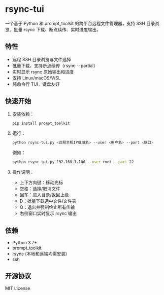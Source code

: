 # rsync-tui

一个基于 Python 和 prompt_toolkit 的跨平台远程文件管理器，支持 SSH 目录浏览、批量 rsync 下载、断点续传、实时进度输出。

## 特性
- 远程 SSH 目录浏览与文件选择
- 批量下载，支持断点续传（rsync --partial）
- 实时显示 rsync 原始输出和进度
- 支持 Linux/macOS/WSL
- 纯命令行 TUI，键盘友好

## 快速开始

1. 安装依赖：
   ```bash
   pip install prompt_toolkit
   ```

2. 运行：
   ```bash
   python rsync-tui.py <远程主机IP或域名> --user <用户名> --port <端口>
   ```
   例如：
   ```bash
   python rsync-tui.py 192.168.1.100 --user root --port 22
   ```

3. 操作说明：
   - 上下方向键：移动光标
   - 空格：选择/取消文件
   - 回车：进入目录/返回上级
   - D：批量下载选中文件/文件夹
   - Q：退出并强制终止所有传输
   - 右侧窗口实时显示 rsync 输出

## 依赖
- Python 3.7+
- prompt_toolkit
- rsync (本地和远端均需安装)
- ssh

## 开源协议
MIT License
